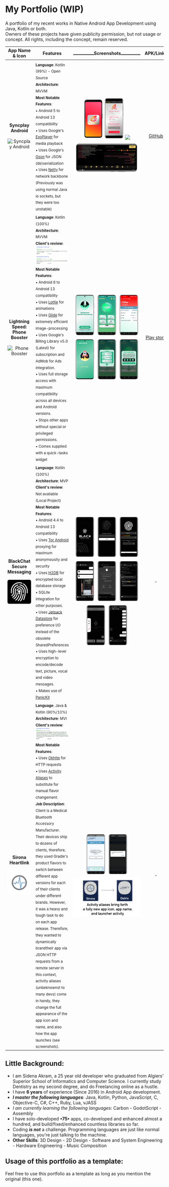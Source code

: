 # My Portfolio (WIP)
A portfolio of my recent works in Native Android App Development using Java, Kotlin or both. <br>
Owners of these projects have given publicity permission, but not usage or concept. All rights, including the concept, remain reserved.

App Name & Icon | Features | ــــــــــــــــScreenshotsـــــــــــــــ | APK/Links
:-: | --- | :-----: | :-:
****Syncplay Android****<br><br><img title="Syncplay Android" src="https://github.com/chromaticnoob/syncplay-android/blob/master/art/LOGO.png?raw=true" width="150"> |<sub>**Language**: Kotlin (99%) - Open Source<br>**Architecture**: MVVM <br>**Most Notable Features**:<br>• Android 5 to Android 13 compatibility<br>• Uses Google's [ExoPlayer](https://github.com/google/ExoPlayer) for media playback<br>• Uses Google's [Gson](https://github.com/google/gson) for JSON (de)serialization<br>• Uses [Netty](https://netty.io/) for network backbone (Previously was using normal Java io sockets, but they were too unstable)</sub>| <img src="https://raw.githubusercontent.com/Reddnek/syncplay-android/master/art/SS1.png" width="62"><img src="https://raw.githubusercontent.com/Reddnek/syncplay-android/master/art/SS2.png" width="70"><img src="https://raw.githubusercontent.com/Reddnek/syncplay-android/master/art/SS4.png" width="70"><br><img src="https://raw.githubusercontent.com/Reddnek/syncplay-android/master/art/SS3.png" width="210">| [GitHub](https://github.com/Reddnek/syncplay-android)
****Lightning Speed: Phone Booster****<br><br><img title="Phone Booster" src="https://play-lh.googleusercontent.com/GPRqfXvcbS0bMFo3eesT-oczX5x407rB2G3ChcNgzEquUBXeVyEAwuLradOeLwxRb8w=w240-h480-rw" width="140"> |<sub>**Language**: Kotlin (100%)<br>**Architecture**: MVVM<br>**Client's review:**<br><img src="https://github.com/Reddnek/my-portfolio/blob/main/art/reviews/review-phonecleaner.png?raw=true" width="400"><br>**Most Notable Features**:<br>• Android 6 to Android 13 compatibility<br>• Uses [Lottie](https://github.com/airbnb/lottie-android) for animations<br>• Uses [Glide](https://github.com/bumptech/glide) for extremely efficient image-processing<br>• Uses Google's Billing Library v5.0 (Latest) for subscription and AdMob for Ads integration.<br>• Uses full storage access with maximum compatibility across all devices and Android versions.<br>• Stops other apps without special or privileged permissions.<br>• Comes supplied with a quick-tasks widget</sub> | <img src="https://github.com/Reddnek/my-portfolio/blob/main/art/phonebooster/01_samsung-galaxys20-pink-portrait.png?raw=true" width="70"><img src="https://github.com/Reddnek/my-portfolio/blob/main/art/phonebooster/02_samsung-galaxys20-pink-portrait.png?raw=true" width="70"><img src="https://github.com/Reddnek/my-portfolio/blob/main/art/phonebooster/06_samsung-galaxys20-pink-portrait.png?raw=true" width="70"><img src="https://github.com/Reddnek/my-portfolio/blob/main/art/phonebooster/10_samsung-galaxys20-pink-portrait.png?raw=true" width="70"><img src="https://github.com/Reddnek/my-portfolio/blob/main/art/phonebooster/24_samsung-galaxys20-pink-portrait.png?raw=true" width="70"><img src="https://github.com/Reddnek/my-portfolio/blob/main/art/phonebooster/29_samsung-galaxys20-pink-portrait.png?raw=true" width="70">| [Play store](https://play.google.com/store/apps/details?id=com.lightningspeed.phoneboost)
****BlackChat Secure Messaging****<br><br><img title="BlackChat" src="https://github.com/Reddnek/my-portfolio/blob/main/art/blackchat/logo.png?raw=true" width="140"> |<sub>**Language**: Kotlin (100%)<br>**Architecture**: MVP<br>**Client's review**: Not available (Local Project)<br>**Most Notable Features**:<br>• Android 4.4 to Android 13 compatibility<br>• Uses [Tor Android](https://github.com/guardianproject/tor-android) proxying for maximum anonymousity and security<br>• Uses [H2DB](https://www.h2database.com/html/main.html) for encrypted local database storage<br>• SQLite integration for other purposes.<br>• Uses [Jetpack Datastore](https://developer.android.com/topic/libraries/architecture/datastore) for preference I/O instead of the obsolete SharedPreferences<br>• Uses high-level encryption to encode/decode text, picture, vocal and video messages.<br>• Makes use of [PanicKit](https://guardianproject.info/code/panickit/)</sub> | <img src="https://github.com/Reddnek/my-portfolio/blob/main/art/blackchat/BlackChat_1.png?raw=true" width="70"><img src="https://github.com/Reddnek/my-portfolio/blob/main/art/blackchat/BlackChat_2.png?raw=true" width="70"><img src="https://github.com/Reddnek/my-portfolio/blob/main/art/blackchat/BlackChat_3.png?raw=true" width="70"><img src="https://github.com/Reddnek/my-portfolio/blob/main/art/blackchat/BlackChat_4.png?raw=true" width="70"><img src="https://github.com/Reddnek/my-portfolio/blob/main/art/blackchat/BlackChat_5.png?raw=true" width="70"><img src="https://github.com/Reddnek/my-portfolio/blob/main/art/blackchat/BlackChat_6.png?raw=true" width="70"><img src="https://github.com/Reddnek/my-portfolio/blob/main/art/blackchat/BlackChat_7.png?raw=true" width="70"><img src="https://github.com/Reddnek/my-portfolio/blob/main/art/blackchat/BlackChat_8.png?raw=true" width="70">| -
****Sirona Heartlink****<br><br><img title="Sirona Heartlink" src="https://github.com/Reddnek/my-portfolio/blob/main/art/sironaheartlink/logosirona.png?raw=true" width="140"> |<sub>**Language**: Java & Kotlin (90%/10%)<br>**Architecture**: MVI<br>**Client's review**:<br><img src="https://github.com/Reddnek/my-portfolio/blob/main/art/reviews/review-sirona.png?raw=true" width="400"><br>**Most Notable Features**:<br>• Uses [Okhttp](https://square.github.io/okhttp/) for HTTP requests<br>• Uses [Activity Aliases](https://developer.android.com/guide/topics/manifest/activity-alias-element) to substitute for manual flavor changement.<br>**Job Description**: Client is a Medical Bluetooth Accessory Manufacturer.<br>Their devices ship to dozens of clients, therefore, they used Gradle's product flavors to switch between different app versions for each of their clients under different brands. However, it was a heavy and tough task to do on each app release. Therefore, they wanted to dynamically brandtheir app via JSON HTTP requests from a remote server In this context, activity aliases (unbeknownst to many devs) come in handy, they change the full appearance of the app icon and name, and also how the app launches (see screenshots).</sub> | <img src="https://github.com/Reddnek/my-portfolio/blob/main/art/sironaheartlink/sirona1.png?raw=true" width="70"><img src="https://github.com/Reddnek/my-portfolio/blob/main/art/sironaheartlink/sirona2.png?raw=true" width="70"><br><img src="https://github.com/Reddnek/my-portfolio/blob/main/art/sironaheartlink/sirona5.png" width="500">| -

## Little Background:
- I am Sidena Akram, a 25 year old developer who graduated from Algiers' Superior School of Informatics and Computer Science. I currently study Dentistry as my second degree, and do Freelancing online as a hustle.
- I have **6 years** of experience (Since 2016) in Android App development.
- **_I master the following languages_**: Java, Kotlin, Python, JavaScript, C, Objective-C, C#, C++, Ruby, Lua, vJASS
- _I am currently learning the following languages_: Carbon - GodotScript - Assembly
- I have solo-developed **•75•** apps, co-developed and enhanced almost a hundred, and build/fixed/enhanced countless libraries so far.
- Coding _**is not**_ a challenge. Programming languages are just like normal languages, you're just talking to the machine.
- **Other Skills**: 3D Design - 2D Design - Software and System Engineering - Hardware Engineering - Music Composition


## Usage of this portfolio as a template: 
Feel free to use this portfolio as a template as long as you mention the original (this one).
